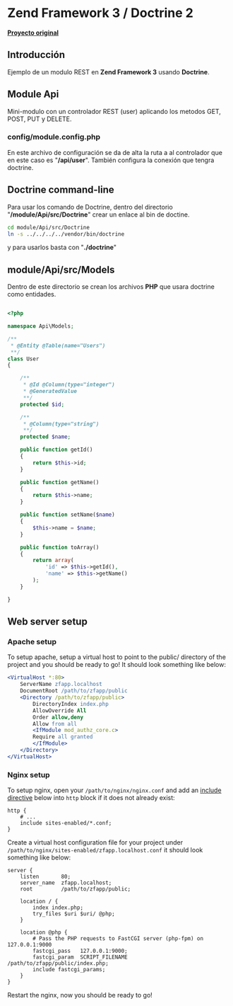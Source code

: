 # Zend Framework 3 / Doctrine 2

**[Proyecto original](https://github.com/zendframework/ZendSkeletonApplication)**

## Introducción

Ejemplo de un modulo REST en **Zend Framework 3** usando **Doctrine**.

## Module Api

Mini-modulo con un controlador REST (user) aplicando los metodos GET, POST, PUT y DELETE.

### config/module.config.php

En este archivo de configuración se da de alta la ruta a al controlador que en este caso es "**/api/user**".
También configura la conexión que tengra doctrine.

## Doctrine command-line

Para usar los comando de Doctrine, dentro del directorio "**/module/Api/src/Doctrine**" crear un enlace al bin de doctine.

````bash
cd module/Api/src/Doctrine 
ln -s ../../../../vendor/bin/doctrine
````

y para usarlos basta con "**./doctrine**"

## module/Api/src/Models

Dentro de este directorio se crean los archivos **PHP** que usara doctrine como entidades.

````php

<?php

namespace Api\Models;

/**
 * @Entity @Table(name="Users")
 **/
class User
{

    /**
     * @Id @Column(type="integer")
     * @GeneratedValue
     **/
    protected $id;

    /**
     * @Column(type="string")
     **/
    protected $name;

    public function getId()
    {
        return $this->id;
    }

    public function getName()
    {
        return $this->name;
    }

    public function setName($name)
    {
        $this->name = $name;
    }

    public function toArray()
    {
        return array(
            'id' => $this->getId(),
            'name' => $this->getName()
        );
    }

}

````





## Web server setup

### Apache setup

To setup apache, setup a virtual host to point to the public/ directory of the
project and you should be ready to go! It should look something like below:

```apache
<VirtualHost *:80>
    ServerName zfapp.localhost
    DocumentRoot /path/to/zfapp/public
    <Directory /path/to/zfapp/public>
        DirectoryIndex index.php
        AllowOverride All
        Order allow,deny
        Allow from all
        <IfModule mod_authz_core.c>
        Require all granted
        </IfModule>
    </Directory>
</VirtualHost>
```

### Nginx setup

To setup nginx, open your `/path/to/nginx/nginx.conf` and add an
[include directive](http://nginx.org/en/docs/ngx_core_module.html#include) below
into `http` block if it does not already exist:

```nginx
http {
    # ...
    include sites-enabled/*.conf;
}
```


Create a virtual host configuration file for your project under `/path/to/nginx/sites-enabled/zfapp.localhost.conf`
it should look something like below:

```nginx
server {
    listen       80;
    server_name  zfapp.localhost;
    root         /path/to/zfapp/public;

    location / {
        index index.php;
        try_files $uri $uri/ @php;
    }

    location @php {
        # Pass the PHP requests to FastCGI server (php-fpm) on 127.0.0.1:9000
        fastcgi_pass   127.0.0.1:9000;
        fastcgi_param  SCRIPT_FILENAME /path/to/zfapp/public/index.php;
        include fastcgi_params;
    }
}
```

Restart the nginx, now you should be ready to go!
